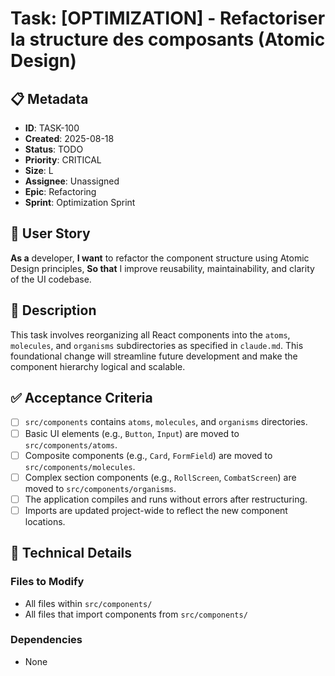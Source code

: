 # Task: [OPTIMIZATION] - Refactoriser la structure des composants (Atomic Design)

## 📋 Metadata
- **ID**: TASK-100
- **Created**: 2025-08-18
- **Status**: TODO
- **Priority**: CRITICAL
- **Size**: L
- **Assignee**: Unassigned
- **Epic**: Refactoring
- **Sprint**: Optimization Sprint

## 🎯 User Story
**As a** developer,
**I want** to refactor the component structure using Atomic Design principles,
**So that** I improve reusability, maintainability, and clarity of the UI codebase.

## 📝 Description
This task involves reorganizing all React components into the `atoms`, `molecules`, and `organisms` subdirectories as specified in `claude.md`. This foundational change will streamline future development and make the component hierarchy logical and scalable.

## ✅ Acceptance Criteria
- [ ] `src/components` contains `atoms`, `molecules`, and `organisms` directories.
- [ ] Basic UI elements (e.g., `Button`, `Input`) are moved to `src/components/atoms`.
- [ ] Composite components (e.g., `Card`, `FormField`) are moved to `src/components/molecules`.
- [ ] Complex section components (e.g., `RollScreen`, `CombatScreen`) are moved to `src/components/organisms`.
- [ ] The application compiles and runs without errors after restructuring.
- [ ] Imports are updated project-wide to reflect the new component locations.

## 🔧 Technical Details
### Files to Modify
- All files within `src/components/`
- All files that import components from `src/components/`

### Dependencies
- None

